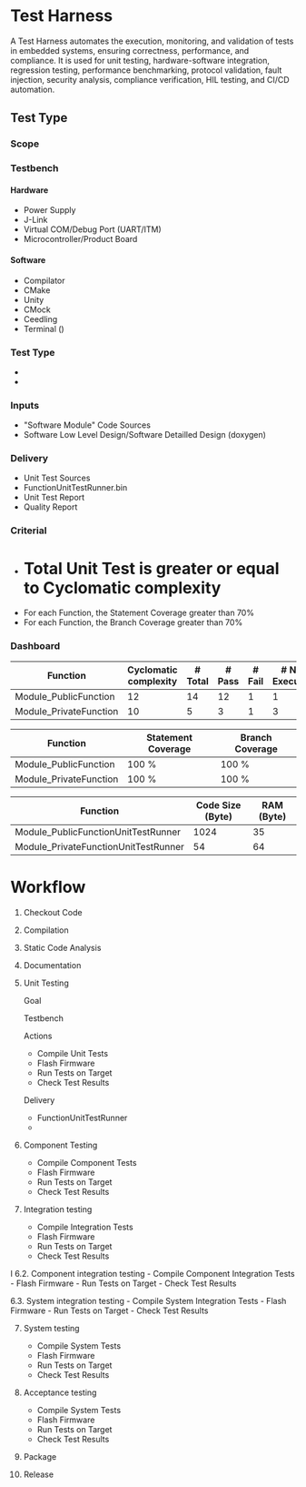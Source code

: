 # Test Harness

A Test Harness automates the execution, monitoring, and validation of tests in embedded systems, ensuring correctness, performance, and compliance. It is used for unit testing, hardware-software integration, regression testing, performance benchmarking, protocol validation, fault injection, security analysis, compliance verification, HIL testing, and CI/CD automation.



## Test Type

### Scope

### Testbench

#### Hardware

- Power Supply
- J-Link
- Virtual COM/Debug Port (UART/ITM)
- Microcontroller/Product Board

#### Software

- Compilator
- CMake
- Unity
- CMock
- Ceedling
- Terminal ()

### Test Type

-
- 

### Inputs

- "Software Module" Code Sources
- Software Low Level Design/Software Detailled Design (doxygen)

### Delivery

- Unit Test Sources
- FunctionUnitTestRunner.bin
- Unit Test Report
- Quality Report 

### Criterial

- # Total Unit Test is greater or equal to Cyclomatic complexity
-  For each Function, the Statement Coverage greater than 70%
-  For each Function, the Branch Coverage greater than 70%

### Dashboard

| Function                | Cyclomatic complexity | # Total | # Pass | # Fail | # Not Executed |
|-------------------------|-----------------------|---------|--------|--------|----------------|
| Module_PublicFunction   |   12                  |     14  |   12   |  1     |   1            |
| Module_PrivateFunction  |   10                  |     5   |   3     |  1    |   3            | <= Issue

| Function                | Statement Coverage    | Branch Coverage |
|-------------------------|-----------------------|-----------------|
| Module_PublicFunction   |   100 %               |         100 %   |
| Module_PrivateFunction  |   100 %               |         100 %   |

| Function                              | Code Size (Byte)      | RAM (Byte)            |
|---------------------------------------|-----------------------|-----------------------|
| Module_PublicFunctionUnitTestRunner   |   1024                |   35                  |
| Module_PrivateFunctionUnitTestRunner  |   54                  |   64                  |



# Workflow

1. Checkout Code

2. Compilation

4. Static Code Analysis

5. Documentation

6. Unit Testing

   Goal

   Testbench
 
   Actions
    - Compile Unit Tests
    - Flash Firmware
    - Run Tests on Target
    - Check Test Results
  
    Delivery
   - FunctionUnitTestRunner
   - 

8. Component Testing
    - Compile Component Tests
    - Flash Firmware
    - Run Tests on Target
    - Check Test Results

9. Integration testing
    - Compile Integration Tests
    - Flash Firmware
    - Run Tests on Target
    - Check Test Results

I 6.2. Component integration testing
    - Compile Component Integration Tests
    - Flash Firmware
    - Run Tests on Target
    - Check Test Results

6.3. System integration testing
    - Compile System Integration Tests
    - Flash Firmware
    - Run Tests on Target
    - Check Test Results

7. System testing
    - Compile System Tests
    - Flash Firmware
    - Run Tests on Target
    - Check Test Results
   
8. Acceptance testing
    - Compile System Tests
    - Flash Firmware
    - Run Tests on Target
    - Check Test Results

 9.  Package

 10.  Release



